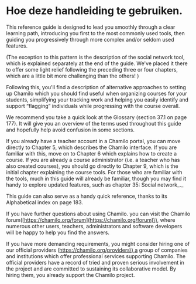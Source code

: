 # Hoe deze handleiding te gebruiken.

This reference guide is designed to lead you smoothly through a clear learning path, introducing you first to the most commonly used tools, then guiding you progressively through more complex and/or seldom used features.

\(The exception to this pattern is the description of the social network tool, which is explained separately at the end of the guide. We've placed it there to offer some light relief following the preceding three or four chapters, which are a little bit more challenging than the others! \)

Following this, you'll find a description of alternative approaches to setting up Chamilo which you should find useful when organizing courses for your students, simplifying your tracking work and helping you easily identify and support “flagging” individuals while progressing with the course overall.

We recommend you take a quick look at the Glossary \(section 37.1 on page 177\). It will give you an overview of the terms used throughout this guide and hopefully help avoid confusion in some sections.

If you already have a teacher account in a Chamilo portal, you can move directly to Chapter 5, which describes the Chamilo interface. If you are familiar with this, move on to Chapter 6 which explains how to create a course. If you are already a course administrator \(i.e. a teacher who has also created courses\), you should go directly to Chapter 9, which is the initial chapter explaining the course tools. For those who are familiar with the tools, much in this guide will already be familiar, though you may find it handy to explore updated features, such as chapter 35: Social network_._

This guide can also serve as a handy quick reference, thanks to its Alphabetical index on page 183.

If you have further questions about using Chamilo. you can visit the Chamilo forum\([https://chamilo.org/forum](https://chamilo.org/forum)\), where numerous other users, teachers, administrators and software developers will be happy to help you find the answers.

If you have more demanding requirements, you might consider hiring one of our official providers \([https://chamilo.org/providers\),a](https://chamilo.org/providers%29,a) group of companies and institutions which offer professional services supporting Chamilo. The official providers have a record of tried and proven serious involvement in the project and are committed to sustaining its collaborative model. By hiring them, you already support the Chamilo project.

